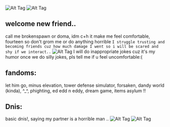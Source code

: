 ![Alt Tag](https://media.discordapp.net/attachments/1213284632468918302/1344520214037008455/Sans_titre_251_20250226230312.png?ex=67c13587&is=67bfe407&hm=98083443a09011aaf4bcfee3b0b42f9574a3b59a051732d4f6077a520012c8f0&)
![Alt Tag](https://media.discordapp.net/attachments/1213284632468918302/1344512921665011762/Sans_titre_248_20250226223349.png?ex=67c12ebc&is=67bfdd3c&hm=7bdf524bb57ad5263b584899242c07b535d5dc3694e64bad6a2307ccfe4722a3&)
## welcome new friend.. 
call me brokenspawn or doma, idm c+h it make me feel comfortable, fourteen so don't grom me or do anything horrible
`I struggle trusting and becoming friends cuz how much damage I went so i will be scared and shy if we interact..`
![Alt Tag](https://media.discordapp.net/attachments/1213284632468918302/1344516367755251743/Sans_titre_249_20250226224759.png?ex=67c131f1&is=67bfe071&hm=6d5b0a63100b30ff5003140df1d0986e31a680682cae878c189b961ab831d6c6&)
I will do inappropriate jokes cuz it's my humor once we do silly jokes, pls tell me if u feel uncomfortable:(
## fandoms: 
let him go, minus elevation, tower defense simulator, forsaken, dandy world (kinda), ^_^, phighting, ed edd n eddy, dream game, items asylum !!
## Dnis:
basic dnis!, saying my partner is a horrible man ..
![Alt Tag](https://media.discordapp.net/attachments/1213284632468918302/1344516367755251743/Sans_titre_249_20250226224759.png?ex=67c131f1&is=67bfe071&hm=6d5b0a63100b30ff5003140df1d0986e31a680682cae878c189b961ab831d6c6&)
![Alt Tag](https://media.discordapp.net/attachments/1213284632468918302/1344520217711083702/Sans_titre_251_20250226230315.png?ex=67c13587&is=67bfe407&hm=9a4eef04ad0db898e768329eeec9c2d330b7568d621dd204d1a1f810c4cd6182&)
